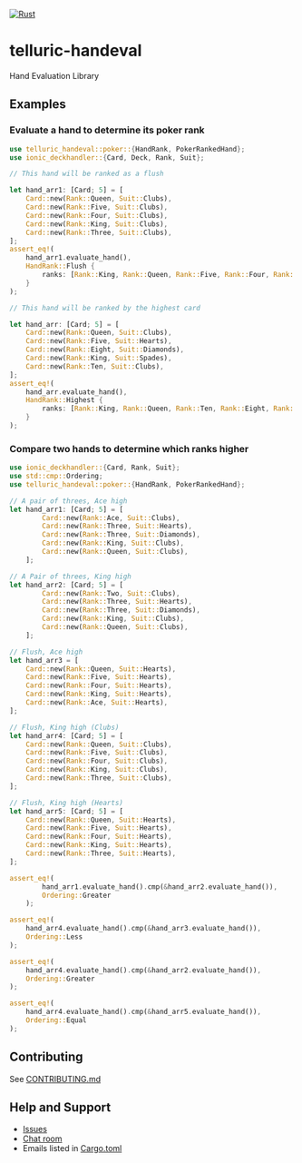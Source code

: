 [![Rust](https://github.com/TelluricDeckay/telluric-handeval/workflows/Rust/badge.svg?branch=trunk)](https://github.com/TelluricDeckay/telluric-handeval/actions?query=workflow%3ARust)

# telluric-handeval

Hand Evaluation Library

## Examples

### Evaluate a hand to determine its poker rank

```rust
use telluric_handeval::poker::{HandRank, PokerRankedHand};
use ionic_deckhandler::{Card, Deck, Rank, Suit};

// This hand will be ranked as a flush

let hand_arr1: [Card; 5] = [
    Card::new(Rank::Queen, Suit::Clubs),
    Card::new(Rank::Five, Suit::Clubs),
    Card::new(Rank::Four, Suit::Clubs),
    Card::new(Rank::King, Suit::Clubs),
    Card::new(Rank::Three, Suit::Clubs),
];
assert_eq!(
    hand_arr1.evaluate_hand(),
    HandRank::Flush {
        ranks: [Rank::King, Rank::Queen, Rank::Five, Rank::Four, Rank::Three]
    }
);

// This hand will be ranked by the highest card

let hand_arr: [Card; 5] = [
    Card::new(Rank::Queen, Suit::Clubs),
    Card::new(Rank::Five, Suit::Hearts),
    Card::new(Rank::Eight, Suit::Diamonds),
    Card::new(Rank::King, Suit::Spades),
    Card::new(Rank::Ten, Suit::Clubs),
];
assert_eq!(
    hand_arr.evaluate_hand(),
    HandRank::Highest {
        ranks: [Rank::King, Rank::Queen, Rank::Ten, Rank::Eight, Rank::Five]
    }
);
```

### Compare two hands to determine which ranks higher

```rust
use ionic_deckhandler::{Card, Rank, Suit};
use std::cmp::Ordering;
use telluric_handeval::poker::{HandRank, PokerRankedHand};

// A pair of threes, Ace high
let hand_arr1: [Card; 5] = [
        Card::new(Rank::Ace, Suit::Clubs),
        Card::new(Rank::Three, Suit::Hearts),
        Card::new(Rank::Three, Suit::Diamonds),
        Card::new(Rank::King, Suit::Clubs),
        Card::new(Rank::Queen, Suit::Clubs),
    ];

// A Pair of threes, King high
let hand_arr2: [Card; 5] = [
        Card::new(Rank::Two, Suit::Clubs),
        Card::new(Rank::Three, Suit::Hearts),
        Card::new(Rank::Three, Suit::Diamonds),
        Card::new(Rank::King, Suit::Clubs),
        Card::new(Rank::Queen, Suit::Clubs),
    ];

// Flush, Ace high
let hand_arr3 = [
    Card::new(Rank::Queen, Suit::Hearts),
    Card::new(Rank::Five, Suit::Hearts),
    Card::new(Rank::Four, Suit::Hearts),
    Card::new(Rank::King, Suit::Hearts),
    Card::new(Rank::Ace, Suit::Hearts),
];

// Flush, King high (Clubs)
let hand_arr4: [Card; 5] = [
    Card::new(Rank::Queen, Suit::Clubs),
    Card::new(Rank::Five, Suit::Clubs),
    Card::new(Rank::Four, Suit::Clubs),
    Card::new(Rank::King, Suit::Clubs),
    Card::new(Rank::Three, Suit::Clubs),
];

// Flush, King high (Hearts)
let hand_arr5: [Card; 5] = [
    Card::new(Rank::Queen, Suit::Hearts),
    Card::new(Rank::Five, Suit::Hearts),
    Card::new(Rank::Four, Suit::Hearts),
    Card::new(Rank::King, Suit::Hearts),
    Card::new(Rank::Three, Suit::Hearts),
];

assert_eq!(
        hand_arr1.evaluate_hand().cmp(&hand_arr2.evaluate_hand()),
        Ordering::Greater
    );

assert_eq!(
    hand_arr4.evaluate_hand().cmp(&hand_arr3.evaluate_hand()),
    Ordering::Less
);

assert_eq!(
    hand_arr4.evaluate_hand().cmp(&hand_arr2.evaluate_hand()),
    Ordering::Greater
);

assert_eq!(
    hand_arr4.evaluate_hand().cmp(&hand_arr5.evaluate_hand()),
    Ordering::Equal
);
```

## Contributing

See
[CONTRIBUTING.md](https://github.com/TelluricDeckay/telluric-handeval/blob/trunk/CONTRIBUTING.md)

## Help and Support

* [Issues](https://github.com/TelluricDeckay/telluric-handeval/issues)
* [Chat room](https://telluric-deckay.zulipchat.com/)
* Emails listed in [Cargo.toml](https://github.com/TelluricDeckay/telluric-handeval/blob/trunk/Cargo.toml)
